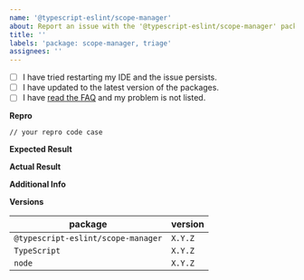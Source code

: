 ```yaml
---
name: '@typescript-eslint/scope-manager'
about: Report an issue with the '@typescript-eslint/scope-manager' package
title: ''
labels: 'package: scope-manager, triage'
assignees: ''
---
```


<!--
Please don't ignore this template.

If you ignore it, we're just going to respond asking you to fill it out, which wastes everyone's time.
The more relevant information you can include, the faster we can find the issue and fix it without asking you for more info.
-->

<!--
🚨 STOP 🚨 𝗦𝗧𝗢𝗣 🚨 𝑺𝑻𝑶𝑷 🚨

This issue template is only for problems specifically with the `@typescript-eslint/scope-manager` package.

If you have a problem with a specific lint rule, please back out and select the `@typescript-eslint/eslint-plugin` template.
If you have a problem with the parser, please back out and select the `@typescript-eslint/parser` template.
-->

- [ ] I have tried restarting my IDE and the issue persists.
- [ ] I have updated to the latest version of the packages.
- [ ] I have [read the FAQ](https://typescript-eslint.io/docs/linting/troubleshooting) and my problem is not listed.

**Repro**

<!--
Include a ***minimal*** reproduction case.
The more irrelevant code/config you give, the harder it is for us to investigate.

Please consider creating an isolated reproduction repo to make it easy for the volunteer maintainers debug your issue.
-->

```TS
// your repro code case
```

**Expected Result**

<!--
What did you expect to happen?
Please be specific here - list the exact lines and messages you expect.
-->

**Actual Result**

<!--
What actually happened?
Please be specific here - list the exact lines and messages that caused errors
-->

**Additional Info**

<!--
Did eslint throw an exception?

Please run your lint again with the --debug flag, and dump the output below.
i.e. eslint --ext ".ts,.js" src --debug
-->

**Versions**

| package                                 | version |
| --------------------------------------- | ------- |
| `@typescript-eslint/scope-manager`      | `X.Y.Z` |
| `TypeScript`                            | `X.Y.Z` |
| `node`                                  | `X.Y.Z` |
